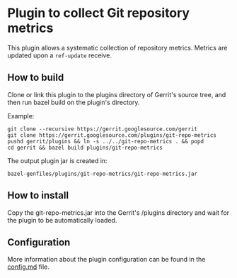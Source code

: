# Plugin to collect Git repository metrics

This plugin allows a systematic collection of repository metrics.
Metrics are updated upon a `ref-update` receive.

## How to build

Clone or link this plugin to the plugins directory of Gerrit's source tree, and then run bazel build
on the plugin's directory.

Example:

```
git clone --recursive https://gerrit.googlesource.com/gerrit
git clone https://gerrit.googlesource.com/plugins/git-repo-metrics
pushd gerrit/plugins && ln -s ../../git-repo-metrics . && popd
cd gerrit && bazel build plugins/git-repo-metrics
```

The output plugin jar is created in:

```
bazel-genfiles/plugins/git-repo-metrics/git-repo-metrics.jar
```

## How to install

Copy the git-repo-metrics.jar into the Gerrit's /plugins directory and wait for the plugin to be automatically
loaded.

## Configuration

More information about the plugin configuration can be found in the [config.md](resources/Documentation/config.md)
file.
